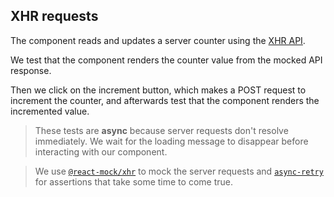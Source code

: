 ## XHR requests

The component reads and updates a server counter using the [XHR API](https://developer.mozilla.org/en-US/docs/Web/API/XMLHttpRequest).

We test that the component renders the counter value from the mocked API response.

Then we click on the increment button, which makes a POST request to increment the counter, and afterwards test that the component renders the incremented value.

> These tests are **async** because server requests don't resolve immediately. We wait for the loading message to disappear before interacting with our component.

> We use [`@react-mock/xhr`](https://github.com/skidding/react-mock#xhr-requests) to mock the server requests and [`async-retry`](https://github.com/skidding/async-retry) for assertions that take some time to come true.
